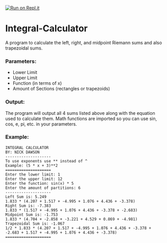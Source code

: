 [![Run on Repl.it](https://repl.it/badge/github/NicholasDawson/Integral-Calculator)](https://repl.it/github/NicholasDawson/Integral-Calculator)

# Integral-Calculator
A program to calculate the left, right, and midpoint Riemann sums and also trapezoidal sums. 

### Parameters:
- Lower Limit
- Upper Limit
- Function (in terms of x)
- Amount of Sections (rectangles or trapezoids)

### Output:
The program will output all 4 sums listed above along with the equation used to calculate them.
Math functions are imported so you can use sin, cos, e, pi, etc. in your parameters.

### Example:
```
INTEGRAL CALCULATOR
BY: NICK DAWSON
--------------------
To use exponents use ** instead of ^
Example: (5 * x + 3)**2
====================
Enter the lower limit: 1
Enter the upper limit: 12
Enter the function: sin(x) * 5
Enter the amount of partitions: 6
--------------------
Left Sum is: 5.249
1.833 * (4.207 + 1.517 + -4.995 + 1.076 + 4.436 + -3.378)
Right Sum is: -7.383
1.833 * (1.517 + -4.995 + 1.076 + 4.436 + -3.378 + -2.683)
Midpoint Sum is: -1.753
1.833 * (4.704 + -2.858 + -3.221 + 4.529 + 0.869 + -4.981)
Trapezoidal Sum is: -1.067
1/2 * 1.833 * (4.207 + 1.517 + -4.995 + 1.076 + 4.436 + -3.378 + -2.683 + 1.517 + -4.995 + 1.076 + 4.436 + -3.378)
====================
```
